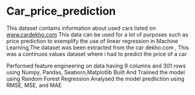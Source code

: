 # Car_price_prediction

This dataset contains information about used cars
listed on www.cardekho.com This data can be used
for a lot of purposes such as price prediction to
exemplify the use of linear regression in Machine
Learning,The dataset was been extracted from the car
dekho.com , This was a continuos values dataset
where i had to predict the price of a car


Performed feature engineering on data having 9
columns and 301 rows using Numpy, Pandas,
Seaborn,Matplotlib
Built And Traiined the model using Random Forest
Regression
Analysed the model predIiction using RMSE, MSE, and MAE
